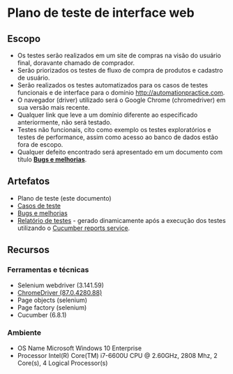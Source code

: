 # Plano de teste de interface web

## Escopo
* Os testes serão realizados em um site de compras na visão do usuário final, doravante 
  chamado de comprador.
* Serão priorizados os testes de fluxo de compra de produtos e cadastro de usuário.
* Serão realizados os testes automatizados para os casos de testes funcionais e de interface 
  para o domínio http://automationpractice.com.
* O navegador (driver) utilizado será o Google Chrome (chromedriver) em sua versão mais 
  recente.
* Qualquer link que leve a um domínio diferente ao especificado anteriormente, não será 
  testado.
* Testes não funcionais, cito como exemplo os testes exploratórios e 
  testes de performance, assim como acesso ao banco de dados estão fora de escopo.
* Qualquer defeito encontrado será apresentado em um documento com título 
  [**Bugs e melhorias**](BUGS_E_MELHORIAS.md).

## Artefatos
* Plano de teste (este documento)
* [Casos de teste](web.feature)
* [Bugs e melhorias](BUGS_E_MELHORIAS.md)
* [Relatório de testes](https://reports.cucumber.io/report-collections/2b27e9e4-11ef-43d5-865e-d97fb9237488) - gerado
  dinamicamente após a execução dos testes utilizando o [Cucumber reports service](https://reports.cucumber.io/).

## Recursos

### Ferramentas e técnicas
* Selenium webdriver (3.141.59)
* [ChromeDriver (87.0.4280.88)](https://chromedriver.storage.googleapis.com/index.html?path=87.0.4280.88/)
* Page objects (selenium)
* Page factory (selenium)
* Cucumber (6.8.1)

### Ambiente
* OS Name	Microsoft Windows 10 Enterprise
* Processor	Intel(R) Core(TM) i7-6600U CPU @ 2.60GHz, 2808 Mhz, 2 Core(s), 4 Logical 
  Processor(s)
